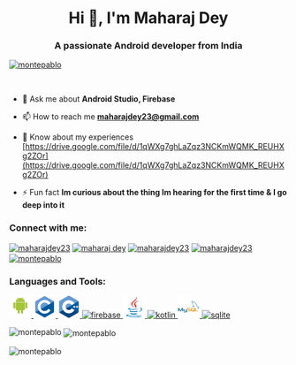 <h1 align="center">Hi 👋, I'm Maharaj Dey</h1>
<h3 align="center">A passionate Android developer from India</h3>

<p align="left"> <a href="https://github.com/ryo-ma/github-profile-trophy"><img src="https://github-profile-trophy.vercel.app/?username=montepablo" alt="montepablo" /></a> </p>

<p align="left"> <a href="https://twitter.com/" target="blank"><img src="https://img.shields.io/twitter/follow/?logo=twitter&style=for-the-badge" alt="" /></a> </p>

- 💬 Ask me about **Android Studio, Firebase**

- 📫 How to reach me **maharajdey23@gmail.com**

- 📄 Know about my experiences [https://drive.google.com/file/d/1qWXg7ghLaZqz3NCKmWQMK_REUHXg2ZOr](https://drive.google.com/file/d/1qWXg7ghLaZqz3NCKmWQMK_REUHXg2ZOr)

- ⚡ Fun fact **Im curious about the thing Im hearing for the first time & I go deep into it**

<h3 align="left">Connect with me:</h3>
<p align="left">
<a href="https://linkedin.com/in/maharajdey23" target="blank"><img align="center" src="https://raw.githubusercontent.com/rahuldkjain/github-profile-readme-generator/master/src/images/icons/Social/linked-in-alt.svg" alt="maharajdey23" height="30" width="40" /></a>
<a href="https://www.youtube.com/@maharajdey23" target="blank"><img align="center" src="https://raw.githubusercontent.com/rahuldkjain/github-profile-readme-generator/master/src/images/icons/Social/youtube.svg" alt="maharaj dey" height="30" width="40" /></a>
<a href="https://www.codechef.com/users/maharajdey23" target="blank"><img align="center" src="https://cdn.jsdelivr.net/npm/simple-icons@3.1.0/icons/codechef.svg" alt="maharajdey23" height="30" width="40" /></a>
<a href="https://www.hackerrank.com/maharajdey23" target="blank"><img align="center" src="https://raw.githubusercontent.com/rahuldkjain/github-profile-readme-generator/master/src/images/icons/Social/hackerrank.svg" alt="maharajdey23" height="30" width="40" /></a>
<a href="https://codeforces.com/profile/montepablo" target="blank"><img align="center" src="https://raw.githubusercontent.com/rahuldkjain/github-profile-readme-generator/master/src/images/icons/Social/codeforces.svg" alt="montepablo" height="30" width="40" /></a>
</p>

<h3 align="left">Languages and Tools:</h3>
<p align="left"> <a href="https://developer.android.com" target="_blank" rel="noreferrer"> <img src="https://raw.githubusercontent.com/devicons/devicon/master/icons/android/android-original-wordmark.svg" alt="android" width="40" height="40"/> </a> <a href="https://www.cprogramming.com/" target="_blank" rel="noreferrer"> <img src="https://raw.githubusercontent.com/devicons/devicon/master/icons/c/c-original.svg" alt="c" width="40" height="40"/> </a> <a href="https://www.w3schools.com/cpp/" target="_blank" rel="noreferrer"> <img src="https://raw.githubusercontent.com/devicons/devicon/master/icons/cplusplus/cplusplus-original.svg" alt="cplusplus" width="40" height="40"/> </a> <a href="https://firebase.google.com/" target="_blank" rel="noreferrer"> <img src="https://www.vectorlogo.zone/logos/firebase/firebase-icon.svg" alt="firebase" width="40" height="40"/> </a> <a href="https://www.java.com" target="_blank" rel="noreferrer"> <img src="https://raw.githubusercontent.com/devicons/devicon/master/icons/java/java-original.svg" alt="java" width="40" height="40"/> </a> <a href="https://kotlinlang.org" target="_blank" rel="noreferrer"> <img src="https://www.vectorlogo.zone/logos/kotlinlang/kotlinlang-icon.svg" alt="kotlin" width="40" height="40"/> </a> <a href="https://www.mysql.com/" target="_blank" rel="noreferrer"> <img src="https://raw.githubusercontent.com/devicons/devicon/master/icons/mysql/mysql-original-wordmark.svg" alt="mysql" width="40" height="40"/> </a> <a href="https://www.sqlite.org/" target="_blank" rel="noreferrer"> <img src="https://www.vectorlogo.zone/logos/sqlite/sqlite-icon.svg" alt="sqlite" width="40" height="40"/> </a> </p>

<p><img align="left" src="https://github-readme-stats.vercel.app/api/top-langs?username=montepablo&show_icons=true&locale=en&layout=compact" alt="montepablo" /></p>

<p>&nbsp;<img align="center" src="https://github-readme-stats.vercel.app/api?username=montepablo&show_icons=true&locale=en" alt="montepablo" /></p>

<p><img align="center" src="https://github-readme-streak-stats.herokuapp.com/?user=montepablo&" alt="montepablo" /></p>
